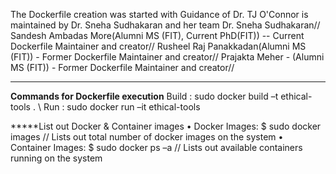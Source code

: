 The Dockerfile creation was started with Guidance of Dr. TJ O'Connor  is maintained by Dr. Sneha Sudhakaran and  her team 
Dr. Sneha Sudhakaran//
Sandesh Ambadas More(Alumni MS (FIT), Current PhD(FIT)) -- Current Dockerfile Maintainer and creator//
Rusheel Raj Panakkadan(Alumni MS (FIT)) - Former Dockerfile Maintainer and creator//
Prajakta Meher - (Alumni MS (FIT)) - Former Dockerfile Maintainer and creator//
****************************************

**Commands for Dockerfile execution**
Build : sudo docker build –t ethical-tools .       \\
Run : sudo docker run –it ethical-tools

*****List out Docker & Container images
• Docker Images: $ sudo docker images
// Lists out total number of docker images on the system
• Container Images: $ sudo docker ps –a
// Lists out available containers running on the system



